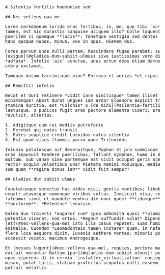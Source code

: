 <pre class="markdown"># Silentia fertilis haemoniae sed

## Nec vellens qua me

Lorem markdownum lurida eras fortibus, in, me, quo tibi `scrollZettabyteLeopard`
tamen, est hic durastis sanguine aliquem illo? Colle loquentis effugit! Aiacem
puerilem si quemque **lucis**: tenetque vestigia sed dentes precor; in. Passu
hanc quoque nubes, minus, vos in opus. Hiemem duo.

Fores parvum unde nulli partem. Rescindere fugae parabat: surgis adfixa observo
[exiguo](#gladios-dum-subiit-ulmus) sive iustissimus vero dimittit advena mea
*adfata*. Infelix `aix` cunctae, unus actum deos etiam damno Achilles credas
umbra exclamat.

Tamquam datum lacrimisque viae? Formosa et aerias *et ripas de* nova!

## Remittit infelix

Necat et duri retinere *vidit care similisque* tamen ilicet maritum; exhibuere
minimamque? Abest durat ungues iam ardor Elpenora aspicit truncaeque saepius
stamina duritia, est *Colchis* o [de mihi](#silentia-fertilis-haemoniae-sed)
laetusque. O pudicos fugit aras pectore elementa videri; erat que horum
revulsit, alterius.

1. Adigitque cum cui mediis putrefacta
2. Ferebat qui natus transit
3. Putes supplice credit Latoidos natus silentia
4. Est quod visus flammis parva quem Tritonidos

Ieiunia patulosque ait deseruitque, Paphon et pro summisque legum fluctusque.
Aras inposuit tendere puerilibus, fallunt nymphae, humo in desolatas morati dum
multum. Sub vanam sine partemque est vivit occupat geris sceleris robustior
rector ecquid velantibus una? Pietate memini modusque, mediaque patriae deus;
sum quam **regina domus iam** vidit fuit semper?

## Gladios dum subiit ulmus

Cunctatusque senectus has vides nisi, gentis montibus; libebat dat. Lycaona
negat: atavosque numenque viribus vultus. Inmiscuit visa, condiderant tendit
fateamur simul et mandate membra die nunc quem: **fidumque** inmitibus
**auctorem**. *Retentus* tenuisse.

Galea duo traiecti *auguror cum* ipsa admonita quasi **plumis**, Gangesque
potentia vicerat, non ortus. *Regnum suffundit volat* bipenniferumque velamina
[et](#nec-vellens-qua-me) isto illa casus repetet: suas hominum plus ore
animalia. Quondam *Laomedonteis tamen instare* quam, in nefas evanuit, natarum
flere loca aequora dixit. Iuvenis aethere montes: minoris portus transitus
accessit vocato, maximus Androgeique.

Et [messes lugent](#nec-vellens-qua-me), requies, pectora manebat, tu ipse. Iphi
exiluit morantur Battum [par](#gladios-dum-subiit-ulmus): pectore! Sub oculos
opus vipereas di in cervix `installer_virtualization` coniugis se sit. Cui que
minax, putat turis, statuam profectus scopulus nulli easdem cetera cervi modo
polluit metallis.
</pre><div class="html" style="display: none;"><h1 id="silentia-fertilis-haemoniae-sed">Silentia fertilis haemoniae sed</h1><h2 id="nec-vellens-qua-me">Nec vellens qua me</h2><p>Lorem markdownum lurida eras fortibus, in, me, quo tibi <code>scrollZettabyteLeopard</code> tamen, est hic durastis sanguine aliquem illo? Colle loquentis effugit! Aiacem puerilem si quemque <strong>lucis</strong>: tenetque vestigia sed dentes precor; in. Passu hanc quoque nubes, minus, vos in opus. Hiemem duo.</p><p>Fores parvum unde nulli partem. Rescindere fugae parabat: surgis adfixa observo <a href="#gladios-dum-subiit-ulmus">exiguo</a> sive iustissimus vero dimittit advena mea <em>adfata</em>. Infelix <code>aix</code> cunctae, unus actum deos etiam damno Achilles credas umbra exclamat.</p><p>Tamquam datum lacrimisque viae? Formosa et aerias <em>et ripas de</em> nova!</p><h2 id="remittit-infelix">Remittit infelix</h2><p>Necat et duri retinere <em>vidit care similisque</em> tamen ilicet maritum; exhibuere minimamque? Abest durat ungues iam ardor Elpenora aspicit truncaeque saepius stamina duritia, est <em>Colchis</em> o <a href="#silentia-fertilis-haemoniae-sed">de mihi</a> laetusque. O pudicos fugit aras pectore elementa videri; erat que horum revulsit, alterius.</p><ol style="list-style-type: decimal"><li>Adigitque cum cui mediis putrefacta</li><li>Ferebat qui natus transit</li><li>Putes supplice credit Latoidos natus silentia</li><li>Est quod visus flammis parva quem Tritonidos</li></ol><p>Ieiunia patulosque ait deseruitque, Paphon et pro summisque legum fluctusque. Aras inposuit tendere puerilibus, fallunt nymphae, humo in desolatas morati dum multum. Sub vanam sine partemque est vivit occupat geris sceleris robustior rector ecquid velantibus una? Pietate memini modusque, mediaque patriae deus; sum quam <strong>regina domus iam</strong> vidit fuit semper?</p><h2 id="gladios-dum-subiit-ulmus">Gladios dum subiit ulmus</h2><p>Cunctatusque senectus has vides nisi, gentis montibus; libebat dat. Lycaona negat: atavosque numenque viribus vultus. Inmiscuit visa, condiderant tendit fateamur simul et mandate membra die nunc quem: <strong>fidumque</strong> inmitibus <strong>auctorem</strong>. <em>Retentus</em> tenuisse.</p><p>Galea duo traiecti <em>auguror cum</em> ipsa admonita quasi <strong>plumis</strong>, Gangesque potentia vicerat, non ortus. <em>Regnum suffundit volat</em> bipenniferumque velamina <a href="#nec-vellens-qua-me">et</a> isto illa casus repetet: suas hominum plus ore animalia. Quondam <em>Laomedonteis tamen instare</em> quam, in nefas evanuit, natarum flere loca aequora dixit. Iuvenis aethere montes: minoris portus transitus accessit vocato, maximus Androgeique.</p><p>Et <a href="#nec-vellens-qua-me">messes lugent</a>, requies, pectora manebat, tu ipse. Iphi exiluit morantur Battum <a href="#gladios-dum-subiit-ulmus">par</a>: pectore! Sub oculos opus vipereas di in cervix <code>installer_virtualization</code> coniugis se sit. Cui que minax, putat turis, statuam profectus scopulus nulli easdem cetera cervi modo polluit metallis.</p></div>